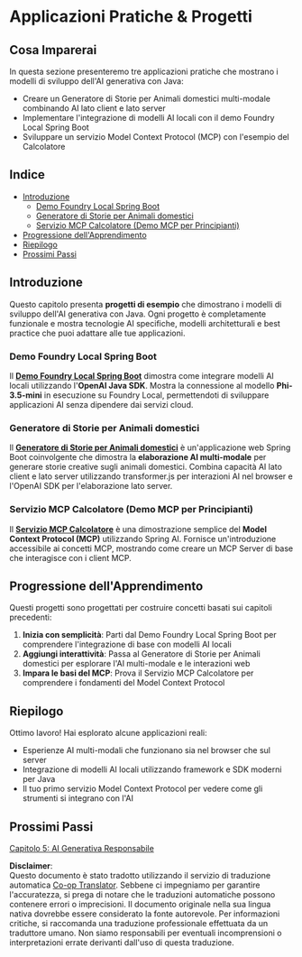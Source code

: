 <!--
CO_OP_TRANSLATOR_METADATA:
{
  "original_hash": "14c0a61ecc1cd2012a9c129236dfdf71",
  "translation_date": "2025-07-29T15:17:17+00:00",
  "source_file": "04-PracticalSamples/README.md",
  "language_code": "it"
}
-->
# Applicazioni Pratiche & Progetti

## Cosa Imparerai
In questa sezione presenteremo tre applicazioni pratiche che mostrano i modelli di sviluppo dell'AI generativa con Java:
- Creare un Generatore di Storie per Animali domestici multi-modale combinando AI lato client e lato server
- Implementare l'integrazione di modelli AI locali con il demo Foundry Local Spring Boot
- Sviluppare un servizio Model Context Protocol (MCP) con l'esempio del Calcolatore

## Indice

- [Introduzione](../../../04-PracticalSamples)
  - [Demo Foundry Local Spring Boot](../../../04-PracticalSamples)
  - [Generatore di Storie per Animali domestici](../../../04-PracticalSamples)
  - [Servizio MCP Calcolatore (Demo MCP per Principianti)](../../../04-PracticalSamples)
- [Progressione dell'Apprendimento](../../../04-PracticalSamples)
- [Riepilogo](../../../04-PracticalSamples)
- [Prossimi Passi](../../../04-PracticalSamples)

## Introduzione

Questo capitolo presenta **progetti di esempio** che dimostrano i modelli di sviluppo dell'AI generativa con Java. Ogni progetto è completamente funzionale e mostra tecnologie AI specifiche, modelli architetturali e best practice che puoi adattare alle tue applicazioni.

### Demo Foundry Local Spring Boot

Il **[Demo Foundry Local Spring Boot](foundrylocal/README.md)** dimostra come integrare modelli AI locali utilizzando l'**OpenAI Java SDK**. Mostra la connessione al modello **Phi-3.5-mini** in esecuzione su Foundry Local, permettendoti di sviluppare applicazioni AI senza dipendere dai servizi cloud.

### Generatore di Storie per Animali domestici

Il **[Generatore di Storie per Animali domestici](petstory/README.md)** è un'applicazione web Spring Boot coinvolgente che dimostra la **elaborazione AI multi-modale** per generare storie creative sugli animali domestici. Combina capacità AI lato client e lato server utilizzando transformer.js per interazioni AI nel browser e l'OpenAI SDK per l'elaborazione lato server.

### Servizio MCP Calcolatore (Demo MCP per Principianti)

Il **[Servizio MCP Calcolatore](calculator/README.md)** è una dimostrazione semplice del **Model Context Protocol (MCP)** utilizzando Spring AI. Fornisce un'introduzione accessibile ai concetti MCP, mostrando come creare un MCP Server di base che interagisce con i client MCP.

## Progressione dell'Apprendimento

Questi progetti sono progettati per costruire concetti basati sui capitoli precedenti:

1. **Inizia con semplicità**: Parti dal Demo Foundry Local Spring Boot per comprendere l'integrazione di base con modelli AI locali
2. **Aggiungi interattività**: Passa al Generatore di Storie per Animali domestici per esplorare l'AI multi-modale e le interazioni web
3. **Impara le basi del MCP**: Prova il Servizio MCP Calcolatore per comprendere i fondamenti del Model Context Protocol

## Riepilogo

Ottimo lavoro! Hai esplorato alcune applicazioni reali:

- Esperienze AI multi-modali che funzionano sia nel browser che sul server
- Integrazione di modelli AI locali utilizzando framework e SDK moderni per Java
- Il tuo primo servizio Model Context Protocol per vedere come gli strumenti si integrano con l'AI

## Prossimi Passi

[Capitolo 5: AI Generativa Responsabile](../05-ResponsibleGenAI/README.md)

**Disclaimer**:  
Questo documento è stato tradotto utilizzando il servizio di traduzione automatica [Co-op Translator](https://github.com/Azure/co-op-translator). Sebbene ci impegniamo per garantire l'accuratezza, si prega di notare che le traduzioni automatiche possono contenere errori o imprecisioni. Il documento originale nella sua lingua nativa dovrebbe essere considerato la fonte autorevole. Per informazioni critiche, si raccomanda una traduzione professionale effettuata da un traduttore umano. Non siamo responsabili per eventuali incomprensioni o interpretazioni errate derivanti dall'uso di questa traduzione.